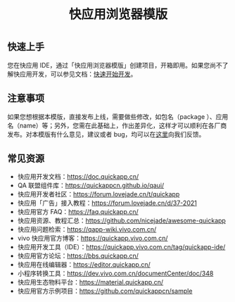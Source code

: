 <h1 align="center">快应用浏览器模版<h1>

## 快速上手

您在快应用 IDE，通过「快应用浏览器模版」创建项目，开箱即用。如果您尚不了解快应用开发，可以参见文档：[快速开始开发](https://doc.quickapp.cn/tutorial/overview/quick-start.html)。

## 注意事项

如果您想根据本模版，直接发布上线，需要做些修改，如包名（package ）、应用名（name）等；另外，您需在此基础上，作出差异化，这样才可以顺利在各厂商发布。对本模版有什么意见，建议或者 bug，均可以在[这里](https://github.com/quickappcn/issues/issues)向我们反馈。

## 常见资源

- 快应用开发文档：https://doc.quickapp.cn/
- QA 联盟组件库：https://quickappcn.github.io/qaui/
- 快应用开发者社区：https://forum.lovejade.cn/t/quickapp
- 快应用「广告」接入教程：https://forum.lovejade.cn/d/37-2021
- 快应用官方 FAQ：https://faq.quickapp.cn/
- 快应用资源、教程汇总：https://github.com/nicejade/awesome-quickapp
- 快应用问题检索：https://qapp-wiki.vivo.com.cn/
- vivo 快应用官方博客：https://quickapp.vivo.com.cn/
- 快应用开发工具（IDE）：https://quickapp.vivo.com.cn/tag/quickapp-ide/
- 快应用官方论坛：https://bbs.quickapp.cn/
- 快应用在线编辑器：https://editor.quickapp.cn/
- 小程序转换工具：https://dev.vivo.com.cn/documentCenter/doc/348
- 快应用生态物料平台：https://material.quickapp.cn/
- 快应用官方示例项目：https://github.com/quickappcn/sample